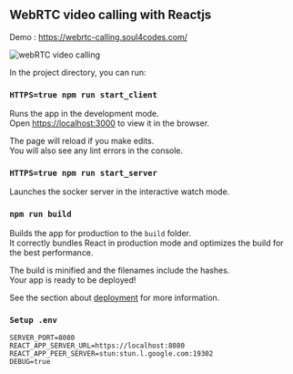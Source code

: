 ## WebRTC video calling with Reactjs

Demo : https://webrtc-calling.soul4codes.com/

<img src="https://soul4codes.com/images/webrtc-reactjs.png"  alt ="webRTC video calling"/>

In the project directory, you can run:

### `HTTPS=true npm run start_client`

Runs the app in the development mode.<br />
Open [https://localhost:3000](https://localhost:3000) to view it in the browser.

The page will reload if you make edits.<br />
You will also see any lint errors in the console.

### `HTTPS=true npm run start_server`

Launches the socker server in the interactive watch mode.<br />

### `npm run build`

Builds the app for production to the `build` folder.<br />
It correctly bundles React in production mode and optimizes the build for the best performance.

The build is minified and the filenames include the hashes.<br />
Your app is ready to be deployed!

See the section about [deployment](https://facebook.github.io/create-react-app/docs/deployment) for more information.

### `Setup .env`

```
SERVER_PORT=8080
REACT_APP_SERVER_URL=https://localhost:8080
REACT_APP_PEER_SERVER=stun:stun.l.google.com:19302
DEBUG=true
```
